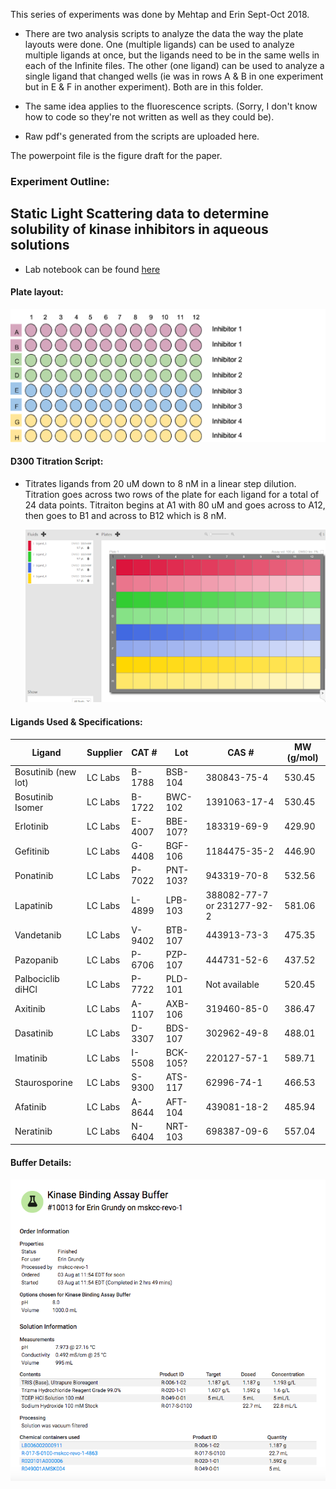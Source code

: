 This series of experiments was done by Mehtap and Erin Sept-Oct 2018.

* There are two analysis scripts to analyze the data the way the plate layouts were done. One (multiple ligands) can be used to analyze multiple ligands at once, but the ligands need to be in the same wells in each of the Infinite files. The other (one ligand) can be used to analyze a single ligand that changed wells (ie was in rows A & B in one experiment but in E & F in another experiment). Both are in this folder.

* The same idea applies to the fluorescence scripts. (Sorry, I don't know how to code so they're not written as well as they could be).

* Raw pdf's generated from the scripts are uploaded here.

The powerpoint file is the figure draft for the paper.

### Experiment Outline:

## Static Light Scattering data to determine solubility of kinase inhibitors in aqueous solutions

- Lab notebook can be found [here](https://docs.google.com/document/d/1jzL3YV10N1tQ8N6EbT9fJfzEA-G3MmXpPKsbku345gQ/edit#)

#### Plate layout:
  ![plate](https://github.com/choderalab/fluorescence-assay-manuscript/blob/master/SI/critical_aggregation_conc/images_for_readme/sls_layout.png)


#### D300 Titration Script:
- Titrates ligands from 20 uM down to 8 nM in a linear step dilution. Titration goes across two rows of the plate for each ligand for a total of 24 data points. Titraiton begins at A1 with 80 uM and goes across to A12, then goes to B1 and across to B12 which is 8 nM. 

  ![D300](https://github.com/choderalab/fluorescence-assay-manuscript/blob/master/SI/critical_aggregation_conc/images_for_readme/sls_d300.png)
  
  
#### Ligands Used & Specifications:
Ligand | Supplier | CAT # | Lot | CAS # | MW (g/mol)
-------|----------|-------|-----|-------|------------
Bosutinib (new lot) | LC Labs | B-1788 | BSB-104 | 380843-75-4 | 530.45
Bosutinib Isomer | LC Labs | B-1722 | BWC-102 | 1391063-17-4 | 530.45
Erlotinib | LC Labs | E-4007 | BBE-107? | 183319-69-9 | 429.90
Gefitinib | LC Labs | G-4408 | BGF-106 | 1184475-35-2 | 446.90
Ponatinib | LC Labs | P-7022 | PNT-103? | 943319-70-8 | 532.56
Lapatinib | LC Labs | L-4899 | LPB-103 | 388082-77-7 or 231277-92-2 | 581.06
Vandetanib | LC Labs | V-9402 | BTB-107 | 443913-73-3 | 475.35
Pazopanib | LC Labs | P-6706 | PZP-107 | 444731-52-6 | 437.52
Palbociclib diHCl | LC Labs | P-7722 | PLD-101 | Not available| 520.45 
Axitinib | LC Labs | A-1107 | AXB-106 | 319460-85-0 | 386.47
Dasatinib | LC Labs | D-3307 | BDS-107 | 302962-49-8 | 488.01
Imatinib | LC Labs | I-5508 | BCK-105? | 220127-57-1 | 589.71
Staurosporine | LC Labs | S-9300 | ATS-117 | 62996-74-1 | 466.53
Afatinib | LC Labs | A-8644 | AFT-104 | 439081-18-2 | 485.94
Neratinib | LC Labs | N-6404 | NRT-103 | 698387-09-6 | 557.04

#### Buffer Details:
  ![buffer](https://github.com/choderalab/fluorescence-assay-manuscript/blob/master/SI/critical_aggregation_conc/images_for_readme/sls_buffer.png)

